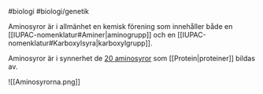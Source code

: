 #biologi #biologi/genetik

Aminosyror är i allmänhet en kemisk förening som innehåller både en [[IUPAC-nomenklatur#Aminer|aminogrupp]] och en [[IUPAC-nomenklatur#Karboxylsyra|karboxylgrupp]].

Aminosyror är i synnerhet de [20 aminosyror](https://sv.wikipedia.org/wiki/Aminosyror#Kemiska_egenskaper) som [[Protein|proteiner]] bildas av.

![[Aminosyrorna.png]]